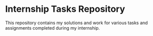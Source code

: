 # Internship Tasks Repository

This repository contains my solutions and work for various tasks and assignments completed during my internship. 


